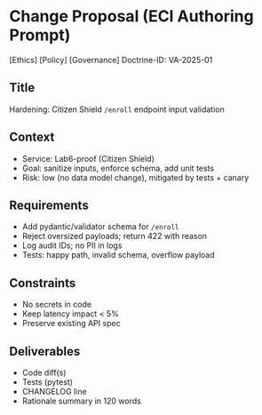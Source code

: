 # Change Proposal (ECI Authoring Prompt)
[Ethics] [Policy] [Governance]
Doctrine-ID: VA-2025-01   <!-- link this to your Virtue Accords entry -->

## Title
Hardening: Citizen Shield `/enroll` endpoint input validation

## Context
- Service: Lab6-proof (Citizen Shield)
- Goal: sanitize inputs, enforce schema, add unit tests
- Risk: low (no data model change), mitigated by tests + canary

## Requirements
- Add pydantic/validator schema for `/enroll`
- Reject oversized payloads; return 422 with reason
- Log audit IDs; no PII in logs
- Tests: happy path, invalid schema, overflow payload

## Constraints
- No secrets in code
- Keep latency impact < 5%
- Preserve existing API spec

## Deliverables
- Code diff(s)
- Tests (pytest)
- CHANGELOG line
- Rationale summary in 120 words